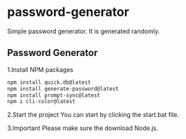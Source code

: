 # password-generator
Simple password generator.
It is generated randomly.


<h2>
 Password Generator
  </h2>

1.Install NPM packages
   ```sh
   npm install quick.db@latest
   npm install generate-password@latest
   npm install prompt-sync@latest
   npm i cli-color@latest
   ```
2.Start the project
You can start by clicking the start.bat file.

3.Important
Please make sure the download Node.js.

